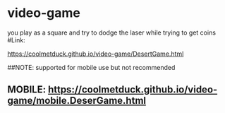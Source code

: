 # video-game
you play as a square and try to dodge the laser while trying to get  coins
#Link:

https://coolmetduck.github.io/video-game/DesertGame.html

##NOTE: supported for mobile use but not recommended
## MOBILE: https://coolmetduck.github.io/video-game/mobile.DeserGame.html
